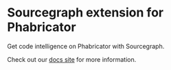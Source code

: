 # Sourcegraph extension for Phabricator

Get code intelligence on Phabricator with Sourcegraph.

Check out our [docs site](https://about.sourcegraph.com/docs/features/browser-extension) for more information.
